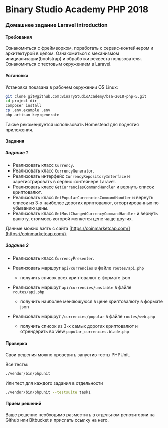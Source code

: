 Binary Studio Academy PHP 2018
====

### Домашнее задание Laravel introduction

#### Требования

Ознакомиться с фреймворком, поработать с сервис-контейнером и архитектурой в целом. 
Ознакомиться с механизмом инициализации(bootstrap) и обработки реквеста пользователя.
Ознакомиться с тестовым окружением в Laravel.

#### Установка

Установка показана в рабочем окружении OS Linux:

```bash
git clone git@github.com:BinaryStudioAcademy/bsa-2018-php-5.git
cd project-dir
composer install
cp .env.example .env
php artisan key:generate
```

Также рекомендуется использовать Homestead для поднятия приложения.

#### Задания

##### Задание 1

* Реализовать класс `Currency`.
* Реализовать класс `CurrencyGenerator`.
* Реализовать интерфейс `CurrencyRepositoryInterface` и зарегистрировать в сервис контейнере Laravel.
* Реализовать класс `GetCurrenciesCommandHandler` и вернуть список криптовалют.
* Реализовать класс `GetPopularCurrenciesCommandHandler` и вернуть список из 3-х наиболее дорогих криптовалют, 
отсортированных по убыванию цены.
* Реализовать класс `GetMostChangedCurrencyCommandHandler` и вернуть валюту, стоимось которой меняется цене чаще других.

Данные можно взять с сайта [https://coinmarketcap.com/](https://coinmarketcap.com/).

##### Задание 2
* Реализовать класс `CurrencyPresenter`.

* Реализовать маршрут `api/currencies` в файле `routes/api.php` 
    * получить список всех криптовалют в формате json 

* Реализовать маршрут `api/currencies/unstable` в файле `routes/api.php` 
    * получить наиболее меняющуюся в цене криптовалюту в формате json 

* Реализовать маршрут `/currencies/popular` в файле `routes/web.php`
    * получить список из 3-х самых дорогих криптовалют и отрендерить во view `popular_currencies.blade.php` 
 
#### Проверка

Cвои решения можно проверить запустив тесты PHPUnit.

Все тесты:

```bash
./vendor/bin/phpunit
```

Или тест для каждого задания в отдельности  

```bash
./vendor/bin/phpunit --testsuite task1
```

#### Приём решений

Ваше решение необходимо разместить в отдельном репозитории на Github или Bitbucket и прислать ссылку на него.
